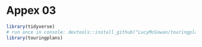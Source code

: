 # Appex 03


``` r
library(tidyverse)
# run once in console: devtools::install_github("LucyMcGowan/touringplans")
library(touringplans)
```
